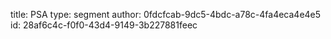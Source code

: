 title: PSA
type: segment
author: 0fdcfcab-9dc5-4bdc-a78c-4fa4eca4e4e5
id: 28af6c4c-f0f0-43d4-9149-3b227881feec
